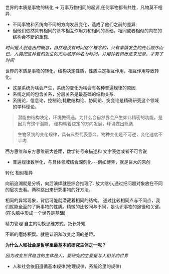 世界的本质是事物的转化 => 万事万物相同的起源,任何事物都有共性，凡物莫不相异.

  + 不同事物和系统向不同的方向发展变化，造成了他们之前的差异;
  + 但他们依然具有相同的基本相互作用力和相同的基础，相同或者相似的内在的结构会不断的重现.

*时间是人创造出的概念，自然是没有时间这个概念的，只有事情发生的先后顺序而已，人类把这种自然发生的先后顺序命名为时间，并用钟表和历法来记录，才有了时间*


世界的本质是事物的转化，结构决定性质，性质决定相互作用，相互作用导致转化。

   + 这是系统为啥会产生，系统的变化为啥会有各种普遍规律的原因.
   + 系统之间的包含关系，分层关系是最基础的结构关系.
   + 系统论，信息论，控制论;耗散结构论、协同论、突变论是精确研究这个领域的学科理论。

> 潜能由结构决定，环境做筛选。为什么会自然界会产生如此精密的功能，是因为有这个潜能，
>结构朝着稳定的方向发展，环境做出筛选.

> 生物系统的变化规律，具有典型代表意义。物种变化是不可逆，变化速度不平均

西方思维和东方思维最大差距，数学符号来描述和 文字表达或者不可言说

   + 普遍规律数学化，与具体领域结合深刻化---例如博弈，就是巨大的原创

转化 相似相异

向前追溯就是分析，向后演绎就是综合推理了.   放大缩小,通过把问题对象放在不同的层次去看。两种跳出来研究事物的好方法。

相同的异常现象，背后可能就潜藏着相同的结构。  通过比较相同点与不同点，我们就能全面的了解事物的性质。精微的比较同与不同，是认识事物的途径和关键。(在头脑中形成一个世界是基础)

精力管理
自主的切换思维方式。扬长补短

不断的磨炼积累。就是认识和改变之间的差距。

**为什么人和社会是哲学里最基本的研究主体之一呢？**

   *因为改变世界隐含的主体是人，要研究的主要是与人相关的世界*

   + 人和社会依旧遵循基本规律(物理规律，系统论里的规律)
